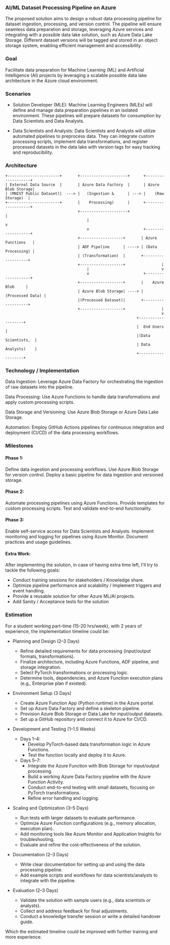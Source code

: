 ### AI/ML Dataset Processing Pipeline on Azure

The proposed solution aims to design a robust data processing pipeline for dataset ingestion, processing, 
and version control. The pipeline will ensure seamless data preparation and storage, leveraging Azure services 
and integrating with a possible data lake solution, such as Azure Data Lake Storage. Different dataset versions 
will be tagged and stored in an object storage system, enabling efficient management and accessibility.

### Goal

Facilitate data preparation for Machine Learning (ML) and Artificial Intelligence (AI) projects by leveraging 
a scalable possible data lake architecture in the Azure cloud environment.

### Scenarios

- Solution Developer (MLE):
Machine Learning Engineers (MLEs) will define and manage data preparation pipelines in an isolated environment. 
These pipelines will prepare datasets for consumption by Data Scientists and Data Analysts.

- Data Scientists and Analysts:
Data Scientists and Analysts will utilize automated pipelines to preprocess data. 
They can integrate custom processing scripts, implement data transformations, 
and register processed datasets in the data lake with version tags for easy tracking and reproducibility.

### Architecture

```text
+-----------------------+       +---------------------+      +-------------------+
| External Data Source  |       | Azure Data Factory  |      | Azure Blob Storage|
| (MNIST Public Dataset)|  ---> |   (Ingestion &      | ---> |    (Raw Storage)  |
+-----------------------+       |    Processing)      |      +-------------------+
                                +---------------------+                |
                                    |                                  v
                                    v                        +-------------------+
                                +-------------------+       | Azure Functions   |
                                | ADF Pipeline      | ----> | (Data Processing) |
                                | (Transformation)  |       +-------------------+
                                +-------------------+                |
                                    |                                v
                                    v                        +-------------------+
                                +-------------------+       |    Azure Blob     |
                                | Azure Blob Storage| ----> |  (Processed Data) |
                                |(Processed Dataset)|       +-------------------+
                                +-------------------+                |
                                                                     v
                                                          +-------------------+
                                                          |  End Users        |
                                                          |(Data Scientists,  |
                                                          | Data Analysts)    |
                                                          +-------------------+
```

### Technology / Implementation

Data Ingestion: Leverage Azure Data Factory for orchestrating the ingestion of raw datasets into the pipeline.

Data Processing: Use Azure Functions to handle data transformations and apply custom processing scripts.

Data Storage and Versioning: Use Azure Blob Storage or Azure Data Lake Storage.

Automation: Employ GitHub Actions pipelines for continuous integration and deployment (CI/CD) of the data processing workflows.

### Milestones

#### Phase 1:

Define data ingestion and processing workflows.
Use Azure Blob Storage for version control.
Deploy a basic pipeline for data ingestion and versioned storage.

#### Phase 2:

Automate processing pipelines using Azure Functions.
Provide templates for custom processing scripts.
Test and validate end-to-end functionality.

#### Phase 3:

Enable self-service access for Data Scientists and Analysts.
Implement monitoring and logging for pipelines using Azure Monitor.
Document practices and usage guidelines.

#### Extra Work:

After implementing the solution, in case of having extra time left, I'll try to tackle the following goals:

- Conduct training sessions for stakeholders / Knowledge share.
- Optimize pipeline performance and scalability / Implement triggers and event handling.
- Provide a reusable solution for other Azure ML/AI projects.
- Add Sanity / Acceptance tests for the solution

### Estimation

For a student working part-time (15-20 hrs/week), with 2 years of experience, the implementation timeline could be:

- Planning and Design (2–3 Days)
    - Refine detailed requirements for data processing (input/output formats, transformations).
    - Finalize architecture, including Azure Functions, ADF pipeline, and storage integration.
    - Select PyTorch transformations or processing logic.
    - Determine tools, dependencies, and Azure Function execution plans (e.g., Enterprise plan if existed).

- Environment Setup (3 Days)
    - Create Azure Function App (Python runtime) in the Azure portal.
    - Set up Azure Data Factory and define a skeleton pipeline.
    - Provision Azure Blob Storage or Data Lake for input/output datasets.
    - Set up a GitHub repository and connect it to Azure for CI/CD.

- Development and Testing (1–1.5 Weeks)
    - Days 1–4:
        - Develop PyTorch-based data transformation logic in Azure Functions.
        - Test the function locally and deploy it to Azure.
    - Days 5–7:
        - Integrate the Azure Function with Blob Storage for input/output processing.
        - Build a working Azure Data Factory pipeline with the Azure Function Activity.
        - Conduct end-to-end testing with small datasets, focusing on PyTorch transformations.
        - Refine error handling and logging.

- Scaling and Optimization (3–5 Days)
    - Run tests with larger datasets to evaluate performance. 
    - Optimize Azure Function configurations (e.g., memory allocation, execution plan).
    - Add monitoring tools like Azure Monitor and Application Insights for troubleshooting.
    - Evaluate and refine the cost-effectiveness of the solution.

- Documentation (2–3 Days)
    - Write clear documentation for setting up and using the data processing pipeline.
    - Add example scripts and workflows for data scientists/analysts to integrate with the pipeline.

- Evaluation (2–3 Days)
    - Validate the solution with sample users (e.g., data scientists or analysts).
    - Collect and address feedback for final adjustments.
    - Conduct a knowledge transfer session or write a detailed handover guide.

Which the estimated timeline could be improved with further training and more experience.
